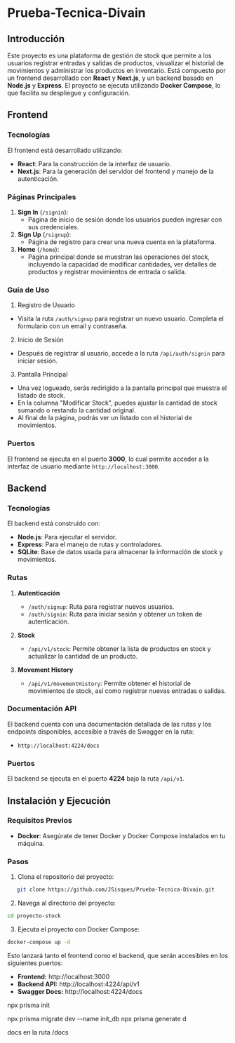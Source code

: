 # Prueba-Tecnica-Divain

## Introducción

Este proyecto es una plataforma de gestión de stock que permite a los usuarios registrar entradas y salidas de productos, visualizar el historial de movimientos y administrar los productos en inventario. Está compuesto por un frontend desarrollado con **React** y **Next.js**, y un backend basado en **Node.js** y **Express**. El proyecto se ejecuta utilizando **Docker Compose**, lo que facilita su despliegue y configuración.

## Frontend

### Tecnologías

El frontend está desarrollado utilizando:

- **React**: Para la construcción de la interfaz de usuario.
- **Next.js**: Para la generación del servidor del frontend y manejo de la autenticación.

### Páginas Principales

1. **Sign In** (`/signin`):
   - Página de inicio de sesión donde los usuarios pueden ingresar con sus credenciales.
2. **Sign Up** (`/signup`):
   - Página de registro para crear una nueva cuenta en la plataforma.
3. **Home** (`/home`):
   - Página principal donde se muestran las operaciones del stock, incluyendo la capacidad de modificar cantidades, ver detalles de productos y registrar movimientos de entrada o salida.

### Guía de Uso

1. Registro de Usuario

- Visita la ruta `/auth/signup` para registrar un nuevo usuario. Completa el formulario con un email y contraseña.

2. Inicio de Sesión

- Después de registrar al usuario, accede a la ruta `/api/auth/signin` para iniciar sesión.

3. Pantalla Principal

- Una vez logueado, serás redirigido a la pantalla principal que muestra el listado de stock.
- En la columna "Modificar Stock", puedes ajustar la cantidad de stock sumando o restando la cantidad original.
- Al final de la página, podrás ver un listado con el historial de movimientos.

### Puertos

El frontend se ejecuta en el puerto **3000**, lo cual permite acceder a la interfaz de usuario mediante `http://localhost:3000`.

## Backend

### Tecnologías

El backend está construido con:

- **Node.js**: Para ejecutar el servidor.
- **Express**: Para el manejo de rutas y controladores.
- **SQLite**: Base de datos usada para almacenar la información de stock y movimientos.

### Rutas

1. **Autenticación**

   - `/auth/signup`: Ruta para registrar nuevos usuarios.
   - `/auth/signin`: Ruta para iniciar sesión y obtener un token de autenticación.

2. **Stock**

   - `/api/v1/stock`: Permite obtener la lista de productos en stock y actualizar la cantidad de un producto.

3. **Movement History**
   - `/api/v1/movementHistory`: Permite obtener el historial de movimientos de stock, así como registrar nuevas entradas o salidas.

### Documentación API

El backend cuenta con una documentación detallada de las rutas y los endpoints disponibles, accesible a través de Swagger en la ruta:

- `http://localhost:4224/docs`

### Puertos

El backend se ejecuta en el puerto **4224** bajo la ruta `/api/v1`.

## Instalación y Ejecución

### Requisitos Previos

- **Docker**: Asegúrate de tener Docker y Docker Compose instalados en tu máquina.

### Pasos

1. Clona el repositorio del proyecto:

```bash
   git clone https://github.com/JSisques/Prueba-Tecnica-Divain.git
```

2. Navega al directorio del proyecto:

```bash
cd proyecto-stock
```

3. Ejecuta el proyecto con Docker Compose:

```bash
docker-compose up -d
```

Esto lanzará tanto el frontend como el backend, que serán accesibles en los siguientes puertos:

- **Frontend:** http://localhost:3000
- **Backend API:** http://localhost:4224/api/v1
- **Swagger Docs:** http://localhost:4224/docs

npx prisma init

npx prisma migrate dev --name init_db
npx prisma generate
d

docs en la ruta /docs
